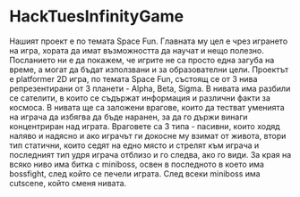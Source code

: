 # HackTuesInfinityGame
Нашият проект е по темата Space Fun. Главната му цел е чрез игрането на игра, хората да имат възможността да научат и нещо полезно. Посланието ни е да покажем, че игрите не са просто една загуба на време, а могат да бъдат използвани и за образователни цели. Проектът е platformer 2D игра, по темата Space Fun, състоящ се от 3 нива репрезентирани от 3 планети - Alpha, Beta, Sigma. В нивата има разбили се сателити, в които се съдържат информация и различни факти за космоса. В нивата ще са заложени врагове, които да тестват уменията на играча да избягва да бъде наранен, за да го държи винаги концентриран над играта. Враговете са 3 типа - пасивни, които ходяд наляво и надясно и ако играчът ги докосне му взимат от живота, втори тип статични, които седят на едно място и стрелят към играча и последният тип удря играча отблизо и го следва, ако го види. За края на всяко ниво има битка с miniboss, освен в последното в което има bossfight, след който се печели играта. След всеки miniboss има cutscene, който сменя нивата.
